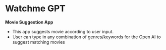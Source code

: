 
# Watchme GPT

**Movie Suggestion App**
- This app suggests movie according to user input.
- User can type in any combination of genres/keywords for the Open AI to suggest matching movies 